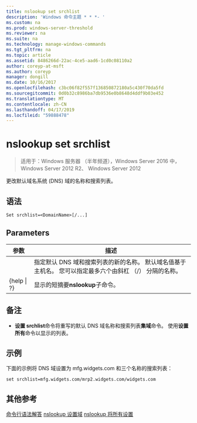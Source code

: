```yaml
---
title: nslookup set srchlist
description: 'Windows 命令主题 * * *- '
ms.custom: na
ms.prod: windows-server-threshold
ms.reviewer: na
ms.suite: na
ms.technology: manage-windows-commands
ms.tgt_pltfrm: na
ms.topic: article
ms.assetid: 8486266d-22ac-4ce5-aad6-1cd0c08110a2
author: coreyp-at-msft
ms.author: coreyp
manager: dongill
ms.date: 10/16/2017
ms.openlocfilehash: c3bc06f82f557f136850872180a5c430f70da5fd
ms.sourcegitcommit: 0d0b32c8986ba7db9536e0b8648d4ddf9b03e452
ms.translationtype: MT
ms.contentlocale: zh-CN
ms.lasthandoff: 04/17/2019
ms.locfileid: "59888478"
---
```

# <a name="nslookup-set-srchlist"></a>nslookup set srchlist

>适用于：Windows 服务器 （半年频道），Windows Server 2016 中，Windows Server 2012 R2、 Windows Server 2012

更改默认域名系统 (DNS) 域的名称和搜索列表。

## <a name="syntax"></a>语法
```
Set srchlist=<DomainName>[/...]
```
## <a name="parameters"></a>Parameters
|参数|描述|
|-------|--------|
|<DomainName>|指定默认 DNS 域和搜索列表的新的名称。 默认域名值基于主机名。 您可以指定最多六个由斜杠 （/） 分隔的名称。|
|{help &#124; ?}|显示的短摘要**nslookup**子命令。|
## <a name="remarks"></a>备注
-   **设置 srchlist**命令将重写的默认 DNS 域名称和搜索列表**集域**命令。 使用**设置所有**命令以显示的列表。
## <a name="BKMK_examples"></a>示例
下面的示例将 DNS 域设置为 mfg.widgets.com 和三个名称的搜索列表：
```
set srchlist=mfg.widgets.com/mrp2.widgets.com/widgets.com
```
## <a name="additional-references"></a>其他参考
[命令行语法解答](command-line-syntax-key.md)
[nslookup 设置域](nslookup-set-domain.md)
[nslookup 将所有设置](nslookup-set-all.md)
